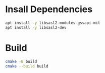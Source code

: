 # Insall Dependencies

```sh
apt install -y libsasl2-modules-gssapi-mit
apt install -y libsasl2-dev
```

# Build

```sh
cmake -B build
cmake --build build
```
